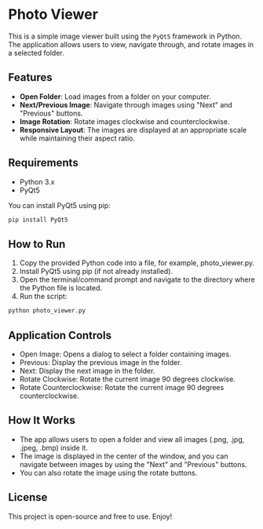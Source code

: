 # Photo Viewer

This is a simple image viewer built using the `PyQt5` framework in Python. The application allows users to view, navigate through, and rotate images in a selected folder.

## Features
- **Open Folder**: Load images from a folder on your computer.
- **Next/Previous Image**: Navigate through images using "Next" and "Previous" buttons.
- **Image Rotation**: Rotate images clockwise and counterclockwise.
- **Responsive Layout**: The images are displayed at an appropriate scale while maintaining their aspect ratio.

## Requirements
- Python 3.x
- PyQt5

You can install PyQt5 using pip:

```bash
pip install PyQt5
```

## How to Run

1. Copy the provided Python code into a file, for example, photo_viewer.py.
2. Install PyQt5 using pip (if not already installed).
3. Open the terminal/command prompt and navigate to the directory where the Python file is located.
4. Run the script:

```bash
python photo_viewer.py
```

## Application Controls

- Open Image: Opens a dialog to select a folder containing images.
- Previous: Display the previous image in the folder.
- Next: Display the next image in the folder.
- Rotate Clockwise: Rotate the current image 90 degrees clockwise.
- Rotate Counterclockwise: Rotate the current image 90 degrees counterclockwise.

## How It Works

- The app allows users to open a folder and view all images (.png, .jpg, .jpeg, .bmp) inside it.
- The image is displayed in the center of the window, and you can navigate between images by using the "Next" and "Previous" buttons.
- You can also rotate the image using the rotate buttons.

## License

This project is open-source and free to use. Enjoy!
